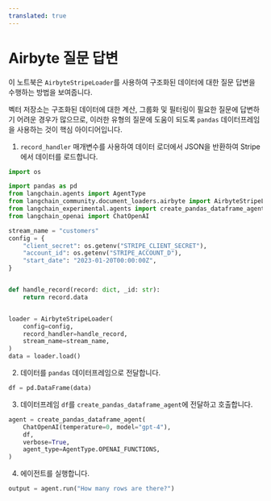 ```yaml
---
translated: true
---
```


# Airbyte 질문 답변

이 노트북은 `AirbyteStripeLoader`를 사용하여 구조화된 데이터에 대한 질문 답변을 수행하는 방법을 보여줍니다.

벡터 저장소는 구조화된 데이터에 대한 계산, 그룹화 및 필터링이 필요한 질문에 답변하기 어려운 경우가 많으므로, 이러한 유형의 질문에 도움이 되도록 `pandas` 데이터프레임을 사용하는 것이 핵심 아이디어입니다.

1. `record_handler` 매개변수를 사용하여 데이터 로더에서 JSON을 반환하여 Stripe에서 데이터를 로드합니다.

```python
import os

import pandas as pd
from langchain.agents import AgentType
from langchain_community.document_loaders.airbyte import AirbyteStripeLoader
from langchain_experimental.agents import create_pandas_dataframe_agent
from langchain_openai import ChatOpenAI

stream_name = "customers"
config = {
    "client_secret": os.getenv("STRIPE_CLIENT_SECRET"),
    "account_id": os.getenv("STRIPE_ACCOUNT_D"),
    "start_date": "2023-01-20T00:00:00Z",
}


def handle_record(record: dict, _id: str):
    return record.data


loader = AirbyteStripeLoader(
    config=config,
    record_handler=handle_record,
    stream_name=stream_name,
)
data = loader.load()
```

2. 데이터를 `pandas` 데이터프레임으로 전달합니다.

```python
df = pd.DataFrame(data)
```

3. 데이터프레임 `df`를 `create_pandas_dataframe_agent`에 전달하고 호출합니다.

```python
agent = create_pandas_dataframe_agent(
    ChatOpenAI(temperature=0, model="gpt-4"),
    df,
    verbose=True,
    agent_type=AgentType.OPENAI_FUNCTIONS,
)
```

4. 에이전트를 실행합니다.

```python
output = agent.run("How many rows are there?")
```
